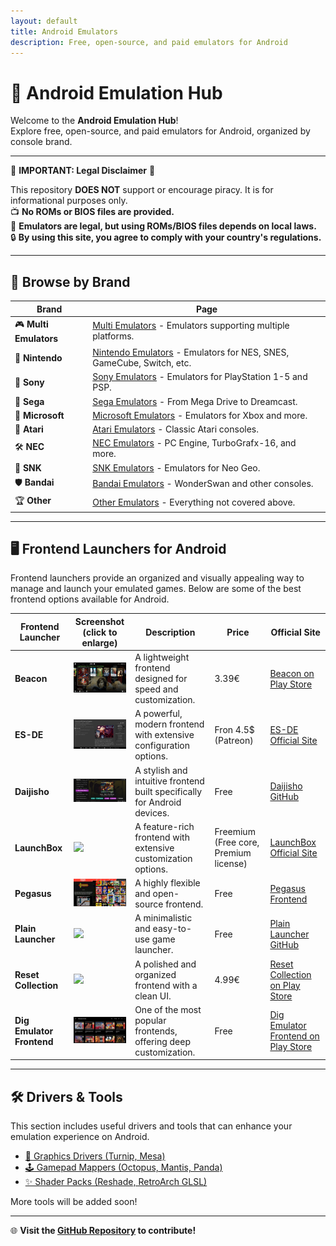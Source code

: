 ```yaml
---
layout: default
title: Android Emulators
description: Free, open-source, and paid emulators for Android
---
```


# 📱 Android Emulation Hub

Welcome to the **Android Emulation Hub**!  
Explore free, open-source, and paid emulators for Android, organized by console brand.

---

🚨 **IMPORTANT: Legal Disclaimer** 🚨  

This repository **DOES NOT** support or encourage piracy. It is for informational purposes only.  
📺 **No ROMs or BIOS files are provided.**  
📃 **Emulators are legal, but using ROMs/BIOS files depends on local laws.**  
🔒 **By using this site, you agree to comply with your country's regulations.**  

---

## 🔗 Browse by Brand

| Brand | Page |
|-------|------|
| 🎮 **Multi Emulators** | [Multi Emulators](pages/multi_aio.md) - Emulators supporting multiple platforms. |
| 🏹 **Nintendo** | [Nintendo Emulators](pages/nintendo.md) - Emulators for NES, SNES, GameCube, Switch, etc. |
| 🎨 **Sony** | [Sony Emulators](pages/sony.md) - Emulators for PlayStation 1-5 and PSP. |
| 🔄 **Sega** | [Sega Emulators](pages/sega.md) - From Mega Drive to Dreamcast. |
| 🔵 **Microsoft** | [Microsoft Emulators](pages/microsoft.md) - Emulators for Xbox and more. |
| 🎩 **Atari** | [Atari Emulators](pages/atari.md) - Classic Atari consoles. |
| 🛠 **NEC** | [NEC Emulators](pages/nec.md) - PC Engine, TurboGrafx-16, and more. |
| 🌟 **SNK** | [SNK Emulators](pages/snk.md) - Emulators for Neo Geo. |
| 🛡 **Bandai** | [Bandai Emulators](pages/bandai.md) - WonderSwan and other consoles. |
| 🏆 **Other** | [Other Emulators](pages/others.md) - Everything not covered above. |

---

## 🖥️ Frontend Launchers for Android

Frontend launchers provide an organized and visually appealing way to manage and launch your emulated games. Below are some of the best frontend options available for Android.

| Frontend Launcher | Screenshot (click to enlarge) | Description | Price | Official Site |
|-------------------|----------------------------------|-------------|-------|----------------|
| **Beacon** | <a href="fronte_ends/beacon_screen.jpeg"><img src="fronte_ends/beacon_screen.jpeg" width="100"></a> | A lightweight frontend designed for speed and customization. | 3.39€ | [Beacon on Play Store](https://play.google.com/store/apps/details?id=com.radikal.gamelauncher) |
| **ES-DE** | <a href="fronte_ends/ES-DE_screen.png"><img src="fronte_ends/ES-DE_screen.png" width="100"></a> | A powerful, modern frontend with extensive configuration options. | Fron 4.5$ (Patreon) | [ES-DE Official Site](https://es-de.org/) |
| **Daijisho** | <a href="fronte_ends/daijisho_screen.png"><img src="fronte_ends/daijisho_screen.jpg" width="100"></a> | A stylish and intuitive frontend built specifically for Android devices. | Free | [Daijisho GitHub](https://github.com/TapiocaFox/Daijishou) |
| **LaunchBox** | <a href="fronte_ends/launchbox_screen.jpg"><img src="fronte_ends/launchbox_screen.jpg" width="100"></a> | A feature-rich frontend with extensive customization options. | Freemium (Free core, Premium license) | [LaunchBox Official Site](https://www.launchbox-app.com/) |
| **Pegasus** | <a href="fronte_ends/pegasus_screen.jpg"><img src="fronte_ends/pegasus_screen.jpg" width="100"></a> | A highly flexible and open-source frontend. | Free | [Pegasus Frontend](https://pegasus-frontend.org/) |
| **Plain Launcher** | <a href="fronte_ends/plain_screen.png"><img src="fronte_ends/plain_launcher_screen.jpg" width="100"></a> | A minimalistic and easy-to-use game launcher. | Free | [Plain Launcher GitHub](https://github.com/BokoYoss/plain-launcher) |
| **Reset Collection** | <a href="fronte_ends/reset_screen.png"><img src="fronte_ends/reset_collection_screen.jpg" width="100"></a> | A polished and organized frontend with a clean UI. | 4.99€ | [Reset Collection on Play Store](https://play.google.com/store/apps/details?id=com.retroloungelab.resetcollection) |
| **Dig Emulator Frontend** | <a href="fronte_ends/dig_screen.jpg"><img src="fronte_ends/dig_screen.jpg" width="100"></a> | One of the most popular frontends, offering deep customization. | Free | [Dig Emulator Frontend on Play Store](https://play.google.com/store/apps/details?id=com.digdroid.alman.dig) |

---

## 🛠️ Drivers & Tools

This section includes useful drivers and tools that can enhance your emulation experience on Android.

- [🔧 Graphics Drivers (Turnip, Mesa)](tools_&_drivers/drivers.md)
- [🕹 Gamepad Mappers (Octopus, Mantis, Panda)](tools_&_drivers/gamepad_mappers.md)
- [✨ Shader Packs (Reshade, RetroArch GLSL)](tools_&_drivers/shaders.md)

More tools will be added soon!

---

🌐 **Visit the [GitHub Repository](https://github.com/Ashnar2602/Android_Emulation) to contribute!**

